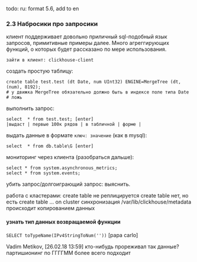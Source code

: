 todo:
ru: format 5.6, add to en

### 2.3 Набросики про запросики
клиент поддерживает довольно приличный sql-подобный язык запросов, примитивные примеры далее.
Много агреггирующих функций, о которых будет рассказано по мере использования.

    зайти в клиент: clickhouse-client

создать простую таблицу:

    create table test.test (dt Date, num UInt32) ENGINE=MergeTree (dt, (num), 8192);
    # у движка MergeTree обязательно должно быть в индексе поле типа Date # ложь


выполнить запрос:

    select  * from test.test; [enter]
    |выдаст | первые 100к рядов | в табличной | форме |

выдать данные в формате `ключ: значение` (как в mysql):

    select  * from db.table\G [enter]


мониторинг через клиента (разобраться дальше):

    select * from system.asynchronous_metrics;
    select * from system.events;


убить запрос/долгоиграющий запрос: выяснить.


работа с кластерами:
create table не реплицируется
create table нет, но  есть create table ... on cluster
синхронизация /var/lib/clickhouse/metadata происходит копированием данных

#### узнать тип данных возвращаемой функции
`SELECT toTypeName(IPv4StringToNum(''))` [papa carlo]


Vadim Metikov, [26.02.18 13:59]
кто-нибудь прореживал так данные? партишионинг по ГГГГММ более всего подходит